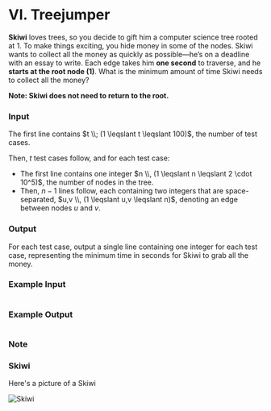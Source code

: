 # VI. Treejumper

**Skiwi** loves trees, so you decide to gift him a computer science tree rooted at 1. To make things exciting, you hide money in some of the nodes. Skiwi wants to collect all the money as quickly as possible—he’s on a deadline with an essay to write. Each edge takes him **one second** to traverse, and he **starts at the root node (1)**. What is the minimum amount of time Skiwi needs to collect all the money? 

**Note: Skiwi does not need to return to the root.**

### Input
The first line contains $t \\; (1 \leqslant t \leqslant 100)$, the number of test cases.

Then, $t$ test cases follow, and for each test case:

- The first line contains one integer $n \\, (1 \leqslant n \leqslant 2 \cdot 10^5)$, the number of nodes in the tree.
- Then, $n-1$ lines follow, each containing two integers that are space-separated, $u,v \\, (1 \leqslant u,v \leqslant n)$, denoting an edge between nodes $u$ and $v$.


### Output
For each test case, output a single line containing one integer for each test case, representing the minimum time in seconds for Skiwi to grab all the money.

### Example Input
```

```

### Example Output
```

```

### Note

### Skiwi
Here's a picture of a Skiwi

![Skiwi](asset/6/skiwi.png)
